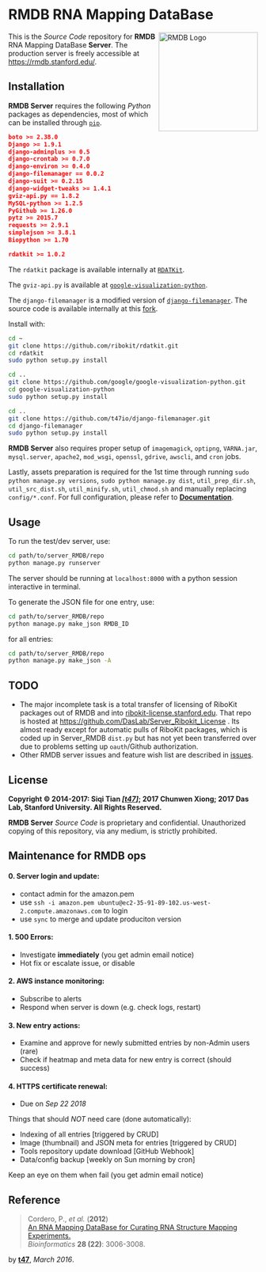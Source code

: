 # RMDB RNA Mapping DataBase

<img src="https://rmdb.stanford.edu/site_media/images/logo_rmdb.png" alt="RMDB Logo" width="200" align="right">

This is the _Source Code_ repository for **RMDB** RNA Mapping DataBase **Server**. The production server is freely accessible at https://rmdb.stanford.edu/.

## Installation

**RMDB Server** requires the following *Python* packages as dependencies, most of which can be installed through [`pip`](https://pip.pypa.io/).

```json
boto >= 2.38.0
Django >= 1.9.1
django-adminplus >= 0.5
django-crontab >= 0.7.0
django-environ >= 0.4.0
django-filemanager == 0.0.2
django-suit >= 0.2.15
django-widget-tweaks >= 1.4.1
gviz-api.py == 1.8.2
MySQL-python >= 1.2.5
PyGithub >= 1.26.0
pytz >= 2015.7
requests >= 2.9.1
simplejson >= 3.8.1
Biopython >= 1.70

rdatkit >= 1.0.2
```

The `rdatkit` package is available internally at [`RDATKit`](https://github.com/ribokit/rdatkit/).

The `gviz-api.py` is available at [`google-visualization-python`](https://github.com/google/google-visualization-python/).

The `django-filemanager` is a modified version of [`django-filemanager`](https://github.com/IMGIITRoorkee/django-filemanager/). The source code is available internally at this [fork](https://github.com/t47io/django-filemanager/).

Install with:

```sh
cd ~
git clone https://github.com/ribokit/rdatkit.git
cd rdatkit
sudo python setup.py install

cd ..
git clone https://github.com/google/google-visualization-python.git
cd google-visualization-python
sudo python setup.py install

cd ..
git clone https://github.com/t47io/django-filemanager.git
cd django-filemanager
sudo python setup.py install
```

**RMDB Server** also requires proper setup of `imagemagick`, `optipng`, `VARNA.jar`, `mysql.server`, `apache2`, `mod_wsgi`, `openssl`, `gdrive`, `awscli`, and `cron` jobs.

Lastly, assets preparation is required for the 1st time through running `sudo python manage.py versions`, `sudo python manage.py dist`, `util_prep_dir.sh`, `util_src_dist.sh`, `util_minify.sh`, `util_chmod.sh` and manually replacing `config/*.conf`. For full configuration, please refer to [**Documentation**](https://rmdb.stanford.edu/admin/setup/).


## Usage

To run the test/dev server, use:

```bash
cd path/to/server_RMDB/repo
python manage.py runserver
```

The server should be running at `localhost:8000` with a python session interactive in terminal.

To generate the JSON file for one entry, use:

```bash
cd path/to/server_RMDB/repo
python manage.py make_json RMDB_ID
```

for all entries:

```bash
cd path/to/server_RMDB/repo
python manage.py make_json -A
```

## TODO
* The major incomplete task is a total transfer of licensing of RiboKit packages out of RMDB and into [ribokit-license.stanford.edu](ribokit-license.stanford.edu). That repo is hosted at https://github.com/DasLab/Server_Ribokit_License . Its almost ready except for automatic pulls of RiboKit packages, which is coded up in Server_RMDB `dist.py` but has not yet been transferred over due to problems setting up `oauth`/Github authorization.
* Other RMDB server issues and feature wish list are described in [issues](https://github.com/DasLab/Server_RMDB/issues).


## License

**Copyright &copy; 2014-2017: Siqi Tian _[[t47](https://t47.io/)]_; 2017 Chunwen Xiong; 2017 Das Lab, Stanford University. All Rights Reserved.**

**RMDB Server** _Source Code_ is proprietary and confidential. Unauthorized copying of this repository, via any medium, is strictly prohibited.

## Maintenance for RMDB ops

#### 0. Server login and update:
- contact admin for the amazon.pem
- use `ssh -i amazon.pem ubuntu@ec2-35-91-89-102.us-west-2.compute.amazonaws.com` to login
- use `sync` to merge and update produciton version

#### 1. 500 Errors:
- Investigate **immediately** (you get admin email notice)
- Hot fix or escalate issue, or disable

#### 2. AWS instance monitoring:
- Subscribe to alerts
- Respond when server is down (e.g. check logs, restart)

#### 3. New entry actions:
- Examine and approve for newly submitted entries by non-Admin users (rare)
- Check if heatmap and meta data for new entry is correct (should success)

#### 4. HTTPS certificate renewal:
- Due on _Sep 22 2018_

Things that should _NOT_ need care (done automatically):

- Indexing of all entries [triggered by CRUD]
- Image (thumbnail) and JSON meta for entries [triggered by CRUD]
- Tools repository update download [GitHub Webhook]
- Data/config backup [weekly on Sun morning by cron]

Keep an eye on them when fail (you get admin email notice)


## Reference

>Cordero, P., *et al.* (**2012**)<br/>
>[An RNA Mapping DataBase for Curating RNA Structure Mapping Experiments.](http://bioinformatics.oxfordjournals.org/content/28/22/3006.long)<br/>
>*Bioinformatics* **28 (22)**: 3006-3008.

by [**t47**](http://t47.io/), *March 2016*.

